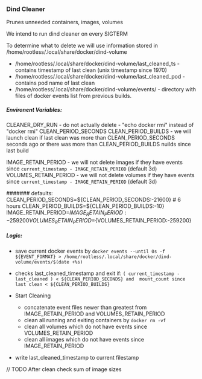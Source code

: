 ### Dind Cleaner

Prunes unneeded containers, images, volumes 

We intend to run dind cleaner on every SIGTERM

To determine what to delete we will use information stored in /home/rootless/.local/share/docker/dind-volume 
 - /home/rootless/.local/share/docker/dind-volume/last_cleaned_ts - contains timestamp of last clean (unix timestamp since 1970)
 - /home/rootless/.local/share/docker/dind-volume/last_cleaned_pod - contains pod name of last clean
 - /home/rootless/.local/share/docker/dind-volume/events/  - directory with files of docker events list from previous builds. 
  
##### Environent Variables:
  CLEANER_DRY_RUN - do not actually delete - "echo docker rmi" instead of "docker rmi"
  CLEAN_PERIOD_SECONDS
  CLEAN_PERIOD_BUILDS - we will launch clean if last clean was more than CLEAN_PERIOD_SECONDS seconds ago 
           or there was more than  CLEAN_PERIOD_BUILDS nuilds since last build

  IMAGE_RETAIN_PERIOD - we will not delete images if they have events since `current_timestamp - IMAGE_RETAIN_PERIOD` (default 3d)
  VOLUMES_RETAIN_PERIOD - we will not delete volumes if they have events since `current_timestamp - IMAGE_RETAIN_PERIOD` (default 3d)
  
####### defaults:
  CLEAN_PERIOD_SECONDS=${CLEAN_PERIOD_SECONDS:-21600} # 6 hours
  CLEAN_PERIOD_BUILDS=${CLEAN_PERIOD_BUILDS:-10}
  IMAGE_RETAIN_PERIOD=${IMAGE_RETAIN_PERIOD:-259200}
  VOLUMES_RETAIN_PERIOD=${VOLUMES_RETAIN_PERIOD:-259200}
  
##### Logic:
- save current docker events by `docker events --until 0s -f ${EVENT_FORMAT} > /home/rootless/.local/share/docker/dind-volume/events/$(date +%s)`
- checks last_cleaned_timestamp and exit if: 
  `( current_timestamp - last_cleaned ) < ${CLEAN_PERIOD_SECONDS} and 
   mount_count since last clean < ${CLEAN_PERIOD_BUILDS}
  `

- Start Cleaning
  * concatenate event files newer than greatest from IMAGE_RETAIN_PERIOD and VOLUMES_RETAIN_PERIOD
  * clean all running and exiting containers by `docker rm -vf`
  * clean all volumes which do not have events since VOLUMES_RETAIN_PERIOD  
  * clean all images which do not have events since IMAGE_RETAIN_PERIOD
  
- write last_cleaned_timestamp to current filestamp

// TODO
After clean check sum of image sizes

